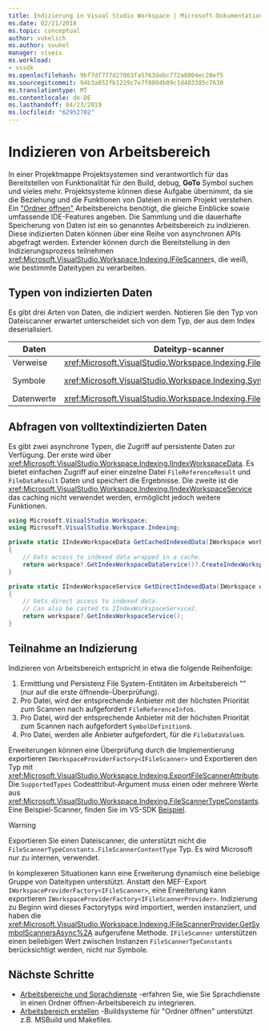 ```yaml
---
title: Indizierung in Visual Studio Workspace | Microsoft-Dokumentation
ms.date: 02/21/2018
ms.topic: conceptual
author: vukelich
ms.author: svukel
manager: viveis
ms.workload:
- vssdk
ms.openlocfilehash: 9bf7df777d27003fa5763debc772a8804ec28ef5
ms.sourcegitcommit: 94b3a052fb1229c7e7f8804b09c1d403385c7630
ms.translationtype: MT
ms.contentlocale: de-DE
ms.lasthandoff: 04/23/2019
ms.locfileid: "62952702"
---
```

# <a name="workspace-indexing"></a>Indizieren von Arbeitsbereich

In einer Projektmappe Projektsystemen sind verantwortlich für das Bereitstellen von Funktionalität für den Build, debug, **GoTo** Symbol suchen und vieles mehr. Projektsysteme können diese Aufgabe übernimmt, da sie die Beziehung und die Funktionen von Dateien in einem Projekt verstehen. Ein ["Ordner öffnen"](../ide/develop-code-in-visual-studio-without-projects-or-solutions.md) Arbeitsbereichs benötigt, die gleiche Einblicke sowie umfassende IDE-Features angeben. Die Sammlung und die dauerhafte Speicherung von Daten ist ein so genanntes Arbeitsbereich zu indizieren. Diese indizierten Daten können über eine Reihe von asynchronen APIs abgefragt werden. Extender können durch die Bereitstellung in den Indizierungsprozess teilnehmen <xref:Microsoft.VisualStudio.Workspace.Indexing.IFileScanner>s, die weiß, wie bestimmte Dateitypen zu verarbeiten.

## <a name="types-of-indexed-data"></a>Typen von indizierten Daten

Es gibt drei Arten von Daten, die indiziert werden. Notieren Sie den Typ von Dateiscanner erwartet unterscheidet sich von dem Typ, der aus dem Index deserialisiert.

|Daten|Dateityp-scanner|Index Abfrageergebnistyps|Verwandte Typen|
|--|--|--|--|
|Verweise|<xref:Microsoft.VisualStudio.Workspace.Indexing.FileReferenceInfo>|<xref:Microsoft.VisualStudio.Workspace.Indexing.FileReferenceResult>|<xref:Microsoft.VisualStudio.Workspace.Indexing.FileReferenceInfoType>|
|Symbole|<xref:Microsoft.VisualStudio.Workspace.Indexing.SymbolDefinition>|<xref:Microsoft.VisualStudio.Workspace.Indexing.SymbolDefinitionSearchResult>|<xref:Microsoft.VisualStudio.Workspace.Indexing.ISymbolService> sollte verwendet werden, anstelle von `IIndexWorkspaceService` für Abfragen|
|Datenwerte|<xref:Microsoft.VisualStudio.Workspace.Indexing.FileDataValue>|<xref:Microsoft.VisualStudio.Workspace.Indexing.FileDataResult`1>||

## <a name="querying-for-indexed-data"></a>Abfragen von volltextindizierten Daten

Es gibt zwei asynchrone Typen, die Zugriff auf persistente Daten zur Verfügung. Der erste wird über <xref:Microsoft.VisualStudio.Workspace.Indexing.IIndexWorkspaceData>. Es bietet einfachen Zugriff auf einer einzelne Datei `FileReferenceResult` und `FileDataResult` Daten und speichert die Ergebnisse. Die zweite ist die <xref:Microsoft.VisualStudio.Workspace.Indexing.IIndexWorkspaceService> das caching nicht verwendet werden, ermöglicht jedoch weitere Funktionen.

```csharp
using Microsoft.VisualStudio.Workspace;
using Microsoft.VisualStudio.Workspace.Indexing;

private static IIndexWorkspaceData GetCachedIndexedData(IWorkspace workspace)
{
    // Gets access to indexed data wrapped in a cache.
    return workspace?.GetIndexWorkspaceDataService()?.CreateIndexWorkspaceData();
}

private static IIndexWorkspaceService GetDirectIndexedData(IWorkspace workspace)
{
    // Gets direct access to indexed data.
    // Can also be casted to IIndexWorkspaceService2.
    return workspace?.GetIndexWorkspaceService();
}
```

## <a name="participating-in-indexing"></a>Teilnahme an Indizierung

Indizieren von Arbeitsbereich entspricht in etwa die folgende Reihenfolge:

1. Ermittlung und Persistenz File System-Entitäten im Arbeitsbereich "" (nur auf die erste öffnende-Überprüfung).
1. Pro Datei, wird der entsprechende Anbieter mit der höchsten Priorität zum Scannen nach aufgefordert `FileReferenceInfo`s.
1. Pro Datei, wird der entsprechende Anbieter mit der höchsten Priorität zum Scannen nach aufgefordert `SymbolDefinition`s.
1. Pro Datei, werden alle Anbieter aufgefordert, für die `FileDataValue`s.

Erweiterungen können eine Überprüfung durch die Implementierung exportieren `IWorkspaceProviderFactory<IFileScanner>` und Exportieren den Typ mit <xref:Microsoft.VisualStudio.Workspace.Indexing.ExportFileScannerAttribute>. Die `SupportedTypes` Codeattribut-Argument muss einen oder mehrere Werte aus <xref:Microsoft.VisualStudio.Workspace.Indexing.FileScannerTypeConstants>. Eine Beispiel-Scanner, finden Sie im VS-SDK [Beispiel](https://github.com/Microsoft/VSSDK-Extensibility-Samples/blob/master/Open_Folder_Extensibility/C%23/SymbolScannerSample/TxtFileSymbolScanner.cs).

> [!WARNING]
> Exportieren Sie einen Dateiscanner, die unterstützt nicht die `FileScannerTypeConstants.FileScannerContentType` Typ. Es wird Microsoft nur zu internen, verwendet.

In komplexeren Situationen kann eine Erweiterung dynamisch eine beliebige Gruppe von Dateitypen unterstützt. Anstatt den MEF-Export `IWorkspaceProviderFactory<IFileScanner>`, eine Erweiterung kann exportieren `IWorkspaceProviderFactory<IFileScannerProvider>`. Indizierung zu Beginn wird dieses Factorytyps wird importiert, werden instanziiert, und haben die <xref:Microsoft.VisualStudio.Workspace.Indexing.IFileScannerProvider.GetSymbolScannersAsync%2A> aufgerufene Methode. `IFileScanner` unterstützen einen beliebigen Wert zwischen Instanzen `FileScannerTpeConstants` berücksichtigt werden, nicht nur Symbole.

## <a name="next-steps"></a>Nächste Schritte

* [Arbeitsbereiche und Sprachdienste](workspace-language-services.md) -erfahren Sie, wie Sie Sprachdienste in einen Ordner öffnen-Arbeitsbereich zu integrieren.
* [Arbeitsbereich erstellen](workspace-build.md) -Buildsysteme für "Ordner öffnen" unterstützt z.B. MSBuild und Makefiles.